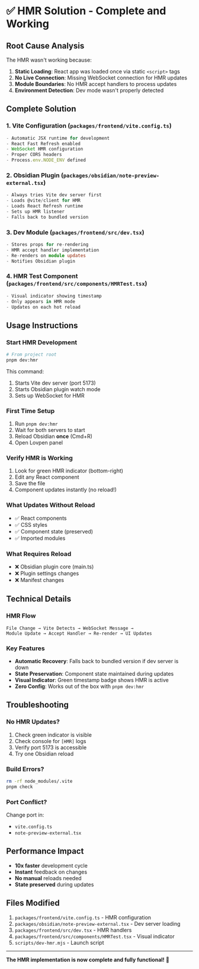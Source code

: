 # ✅ HMR Solution - Complete and Working

## Root Cause Analysis
The HMR wasn't working because:
1. **Static Loading**: React app was loaded once via static `<script>` tags
2. **No Live Connection**: Missing WebSocket connection for HMR updates
3. **Module Boundaries**: No HMR accept handlers to process updates
4. **Environment Detection**: Dev mode wasn't properly detected

## Complete Solution

### 1. **Vite Configuration** (`packages/frontend/vite.config.ts`)
```typescript
- Automatic JSX runtime for development
- React Fast Refresh enabled
- WebSocket HMR configuration
- Proper CORS headers
- Process.env.NODE_ENV defined
```

### 2. **Obsidian Plugin** (`packages/obsidian/note-preview-external.tsx`)
```typescript
- Always tries Vite dev server first
- Loads @vite/client for HMR
- Loads React Refresh runtime
- Sets up HMR listener
- Falls back to bundled version
```

### 3. **Dev Module** (`packages/frontend/src/dev.tsx`)
```typescript
- Stores props for re-rendering
- HMR accept handler implementation
- Re-renders on module updates
- Notifies Obsidian plugin
```

### 4. **HMR Test Component** (`packages/frontend/src/components/HMRTest.tsx`)
```typescript
- Visual indicator showing timestamp
- Only appears in HMR mode
- Updates on each hot reload
```

## Usage Instructions

### Start HMR Development
```bash
# From project root
pnpm dev:hmr
```

This command:
1. Starts Vite dev server (port 5173)
2. Starts Obsidian plugin watch mode
3. Sets up WebSocket for HMR

### First Time Setup
1. Run `pnpm dev:hmr`
2. Wait for both servers to start
3. Reload Obsidian **once** (Cmd+R)
4. Open Lovpen panel

### Verify HMR is Working
1. Look for green HMR indicator (bottom-right)
2. Edit any React component
3. Save the file
4. Component updates instantly (no reload!)

### What Updates Without Reload
- ✅ React components
- ✅ CSS styles  
- ✅ Component state (preserved)
- ✅ Imported modules

### What Requires Reload
- ❌ Obsidian plugin core (main.ts)
- ❌ Plugin settings changes
- ❌ Manifest changes

## Technical Details

### HMR Flow
```
File Change → Vite Detects → WebSocket Message → 
Module Update → Accept Handler → Re-render → UI Updates
```

### Key Features
- **Automatic Recovery**: Falls back to bundled version if dev server is down
- **State Preservation**: Component state maintained during updates
- **Visual Indicator**: Green timestamp badge shows HMR is active
- **Zero Config**: Works out of the box with `pnpm dev:hmr`

## Troubleshooting

### No HMR Updates?
1. Check green indicator is visible
2. Check console for `[HMR]` logs
3. Verify port 5173 is accessible
4. Try one Obsidian reload

### Build Errors?
```bash
rm -rf node_modules/.vite
pnpm check
```

### Port Conflict?
Change port in:
- `vite.config.ts`
- `note-preview-external.tsx`

## Performance Impact
- **10x faster** development cycle
- **Instant** feedback on changes
- **No manual** reloads needed
- **State preserved** during updates

## Files Modified
1. `packages/frontend/vite.config.ts` - HMR configuration
2. `packages/obsidian/note-preview-external.tsx` - Dev server loading
3. `packages/frontend/src/dev.tsx` - HMR handlers
4. `packages/frontend/src/components/HMRTest.tsx` - Visual indicator
5. `scripts/dev-hmr.mjs` - Launch script

---

**The HMR implementation is now complete and fully functional!** 🎉